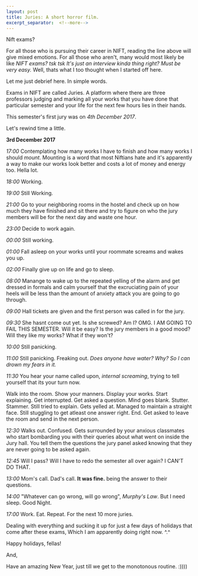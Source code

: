 ```yaml
---
layout: post
title: Juries: A short horror film.
excerpt_separator:  <!--more-->
---
```


Nift exams?

For all those who is pursuing their career in NIFT, reading the line above will give mixed emotions. For all those who aren't, many would most likely be like *NIFT exams? tsk tsk It's just an interview kinda thing right? Must be very easy.* Well, thats what I too thought when I started off here. 

Let me just debrief here. In simple words. 

Exams in NIFT are called Juries. A platform where there are three professors judging and marking all your works that you have done that particular semester and your life for the next few hours lies in their hands. 

This semester's first jury was on *4th December 2017*. 

Let's rewind time a little. 

**3rd December 2017**

*17:00* Contemplating how many works I have to finish and how many works I should *mount*. Mounting is a word that most Niftians hate and it's apparently a way to make our works look better and costs a lot of money and energy too. Hella lot.

*18:00* Working. 

*19:00* Still Working.

*21:00* Go to your neighboring rooms in the hostel and check up on how much they have finished and sit there and try to figure on who the jury members will be for the next day and waste one hour. 

*23:00* Decide to work again. 

*00:00* Still working.

*01:00* Fall asleep on your works until your roommate screams and wakes you up. 

*02:00* Finally give up on life and go to sleep. 

*08:00*  Manange to wake up to the repeated yelling of the alarm and get dressed in formals and calm yourself that the excruciating pain of your heels will be less than the amount of anxiety attack you are going to go through. 

*09:00* Hall tickets are given and the first person was called in for the jury. 

*09:30* She hasnt come out yet. Is she screwed? Am I? OMG. I AM GOING TO FAIL THIS SEMESTER. Will it be easy? Is the jury members in a good mood? Will they like my works? What if they won't?

*10:00* Still panicking.

*11:00* Still panicking. Freaking out. *Does anyone have water? Why? So I can drown my fears in it.*

*11:30* You hear your name called upon, *internal screaming*, trying to tell yourself that its your turn now. 

Walk into the room. Show your manners. Display your works. Start explaining. Get interrupted. Get asked a question. Mind goes blank. Stutter. Stammer. Still tried to explain. Gets yelled at. Managed to maintain a straight face. Still stuggling to get atleast one answer right. End. Get asked to leave the room and send in the next person. 

*12:30* Walks out. Confused. Gets surrounded by your anxious classmates who start bombarding you with their queries about what went on inside the Jury hall. You tell them the questions the jury panel asked knowing that they are never going to be asked again. 

*12:45* Will I pass? Will I have to redo the semester all over again? I CAN'T DO THAT.

*13:00* Mom's call. Dad's call. **It was fine.** being the answer to their questions. 

*14:00* "Whatever can go wrong, will go wrong", *Murphy's Law*. But I need sleep. Good Night. 

*17:00* Work. Eat. Repeat. For the next 10 more juries. 

Dealing with everything and sucking it up for just a few days of holidays that come after these exams, Which I am apparently doing right now. ^.^

Happy holidays, fellas!

And,

Have an amazing New Year, just till we get to the monotonous routine. :))))



